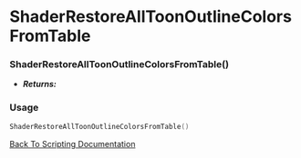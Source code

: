 # ShaderRestoreAllToonOutlineColorsFromTable

### ShaderRestoreAllToonOutlineColorsFromTable()
- ***Returns:*** 

### Usage

```Lua
ShaderRestoreAllToonOutlineColorsFromTable()
```


[Back To Scripting Documentation](../README.md)
